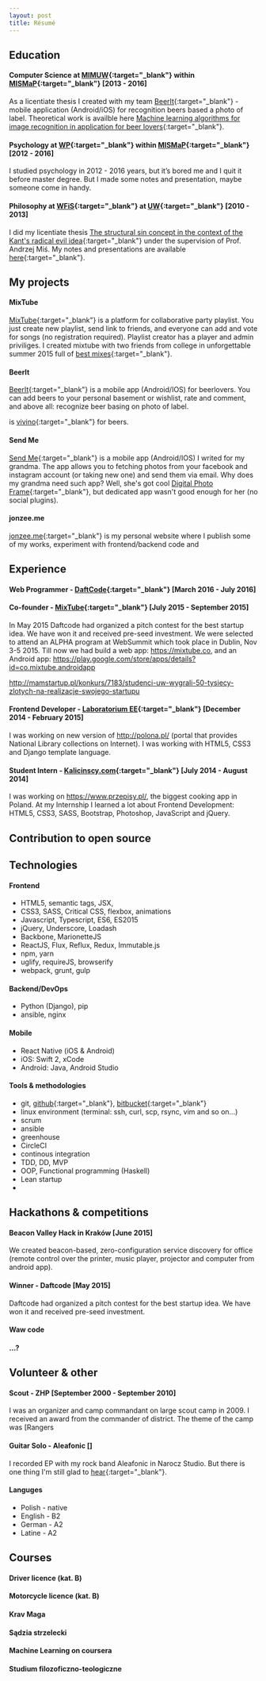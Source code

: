 ```yaml
---
layout: post
title: Résumé
---
```


## Education
#### Computer Science at [MIMUW](http://www.mimuw.edu.pl/){:target="_blank"} within [MISMaP](http://en.mismap.uw.edu.pl/){:target="_blank"} [2013 - 2016]
As a licentiate thesis I created with my team [BeerIt](https://beerit.co){:target="_blank"} - mobile application (Android/iOS) for recognition beers based a photo of label. Theoretical work is availble here [Machine learning algorithms for image recognition in application for beer lovers](../assets/files/thesis_infromatics.pdf){:target="_blank"}.

#### Psychology at [WP](http://psych.strony.uw.edu.pl/){:target="_blank"} within [MISMaP](http://en.mismap.uw.edu.pl/){:target="_blank"} [2012 - 2016]
I studied psychology in 2012 - 2016 years, but it’s bored me and I quit it before master degree. But I made some notes and presentation, maybe someone come in handy.

#### Philosophy at [WFiS](http://www.wfis.uw.edu.pl/){:target="_blank"} at [UW](http://www.uw.edu.pl/){:target="_blank"} [2010 - 2013]
I did my licentiate thesis [The structural sin concept in the context of the Kant's radical evil idea](../assets/files/thesis_philosophy.pdf){:target="_blank"} under the supervision of Prof. Andrzej Miś.
My notes and presentations are available [here](../assets/files/thesis_philosophy.pdf){:target="_blank"}.


## My projects

#### MixTube
[MixTube](https://mixtube.co/){:target="_blank"} is a platform for collaborative party playlist. You just create new playlist, send link to friends, and everyone can add and vote for songs (no registration required). Playlist creator has a player and admin priviliges. I created mixtube with two friends from college in unforgettable summer 2015 full of [best mixes](https://mixtube.co/party/MixTube){:target="_blank"}.

#### BeerIt
[BeerIt](https://beerit.co){:target="_blank"} is a mobile app (Android/IOS) for beerlovers. You can add beers to your personal basement or wishlist, rate and comment, and above all: recognize beer basing on photo of label. 

is [vivino](https://www.vivino.com/){:target="_blank"} for beers.

#### Send Me
[Send Me](https://play.google.com/store/search?q=send%20me&hl=pl){:target="_blank"} is a mobile app (Android/IOS) I writed for my grandma. The app allows you to fetching photos from your facebook and instagram account (or taking new one) and send them via email. Why does my grandma need such app? Well, she's got cool [Digital Photo Frame](http://zoom.me/){:target="_blank"}, but dedicated app wasn't good enough for her (no social plugins).

#### jonzee.me
[jonzee.me](http://jonzee.me/){:target="_blank"} is my personal website where I publish some of my works, experiment with frontend/backend code and 


## Experience

#### Web Programmer - [DaftCode](http://daftcode.com/){:target="_blank"} [March 2016 - July 2016]


#### Co-founder - [MixTube](https://mixtube.co/){:target="_blank"} [July 2015 - September 2015]
In May 2015 Daftcode had organized a pitch contest for the best startup idea. We have won it and received pre-seed investment. We were selected to attend an ALPHA program at WebSummit which took place in Dublin, Nov 3-5 2015. Till now we had build a web app: https://mixtube.co, and an Android app: https://play.google.com/store/apps/details?id=co.mixtube.androidapp

http://mamstartup.pl/konkurs/7183/studenci-uw-wygrali-50-tysiecy-zlotych-na-realizacje-swojego-startupu

#### Frontend Developer - [Laboratorium EE](https://laboratorium.ee/){:target="_blank"} [December 2014 - February 2015]
I was working on new version of http://polona.pl/ (portal that provides National Library collections on Internet). I was working with HTML5, CSS3 and Django template language.

#### Student Intern - [Kalicinscy.com](http://www.kalicinscy.com/){:target="_blank"} [July 2014 - August 2014]
I was working on https://www.przepisy.pl/, the biggest cooking app in Poland. At my Internship I learned a lot about Frontend Development: HTML5, CSS3, SASS, Bootstrap, Photoshop, JavaScript and jQuery.




## Contribution to open source



## Technologies
#### Frontend
- HTML5, semantic tags, JSX, 
- CSS3, SASS, Critical CSS, flexbox, animations
- Javascript, Typescript, ES6, ES2015
- jQuery, Underscore, Loadash
- Backbone, MarionetteJS
- ReactJS, Flux, Reflux, Redux, Immutable.js
- npm, yarn
- uglify, requireJS, browserify
- webpack, grunt, gulp

#### Backend/DevOps
- Python (Django), pip
- ansible, nginx

#### Mobile
- React Native (iOS & Android)
- iOS: Swift 2, xCode
- Android: Java, Android Studio

#### Tools & methodologies
- git, [github](https://github.com/jonzee){:target="_blank"}, [bitbucket](http://bitbucket.org/jonzee){:target="_blank"}
- linux environment (terminal: ssh, curl, scp, rsync, vim and so on...)
- scrum
- ansible
- greenhouse
- CircleCI
- continous integration
- TDD, DD, MVP
- OOP, Functional programming (Haskell)
- Lean startup
- 

## Hackathons & competitions

#### Beacon Valley Hack in Kraków [June 2015]
We created beacon-based, zero-configuration service discovery for office (remote control over the printer, music player, projector and computer from android app).

#### Winner - Daftcode [May 2015]
Daftcode had organized a pitch contest for the best startup idea. We have won it and received pre-seed investment.



#### Waw code

#### ...?

## Volunteer & other

#### Scout - ZHP [September 2000 - September 2010]
I was an organizer and camp commandant on large scout camp in 2009. I received an award from the commander of district. The theme of the camp was [Rangers

#### Guitar Solo - Aleafonic []
I recorded EP with my rock band Aleafonic in Narocz Studio. But there is one thing I'm still glad to [hear](https://youtu.be/-p3MrsbW_j0?t=1m33s){:target="_blank"}.



#### Languges
- Polish - native
- English - B2
- German - A2
- Latine - A2

## Courses

#### Driver licence (kat. B)
#### Motorcycle licence (kat. B)
#### Krav Maga
#### Sądzia strzelecki
#### Machine Learning on coursera
#### Studium filozoficzno-teologiczne
#### 




<!-- 


Open source projects




Education
Computer Science at MISMaP UW
I studied computer science in 2013-2016, as a licentiate thesis I create with my team beerit.co - mobile application (for iOS and Android) for recognition beers based a photo of label. I was responsible mainly for iOS development, 


Psychology at MISMaP UW
I studied psychology in 2012-2016 years, but it’s bored me and I quit it before master degree. But I made some notes and presentation, maybe someone come in handy.
Philosophy at WFiS UW
I studied philosophy in 2010-2013, In my thesis I compared concept of “structural sin” with “radical evil” from Kantian philosophy. My promoter was prof. Andrzej Miś. My notes and thesis are available here.




Olipiada z polskiego ale nie zdana przez test z gramatyki


Matex at XIV LO Warsaw


Technology skills


Frontend:
HTML5, semantic tags
CSS3 (SASS), flexbox, animation
Javascript, Coffescript, Typescript, ES6, E2015
jQuery, Backbone, MarionetteJS
ReactJS, Flux, Reflux, Redux
npm, yarn
webpack, grunt, gulp


Backend
Python (Django), pip
Nginx


Mobile
React Native (iOS & Android)
iOS: Swift 2, xCode
Android: Java, Android Studio


Tools
git (https://github.com/jonzee, http://bitbucket.org/jonzee)
linux environment (terminal: ssh, curl, scp, rsync, vim and so on...)






I was born in Warsaw in early ‘90. I’m from traditional, catholic family, I have seven siblings (three brothers and four sisters). My district school had musicians classes and my parent send me to one of them. I played violin for seven years, but I never got first degree in music (






The Inter-Faculty Individual Studies in Mathematics and Natural Sciences (MISMaP) w


I was playing violin for seven years
I played violin for seven years








Od dziecka interesowałem się technologią i 







Next you can update your site name, avatar and other options using the _config.yml file in the root of your repository (shown below).

![_config.yml]({{ site.baseurl }}/images/config.png)

The easiest way to make your first post is to edit this one. Go into /_posts/ and update the Hello World markdown file. For more instructions head over to the [Jekyll Now repository](https://github.com/barryclark/jekyll-now) on GitHub.
 -->




